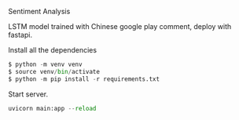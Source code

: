 Sentiment Analysis

LSTM model trained with Chinese google play comment, deploy with fastapi.


Install all the dependencies
``` python
$ python -m venv venv
$ source venv/bin/activate
$ python -m pip install -r requirements.txt
```
Start server.
``` python
uvicorn main:app --reload
```
